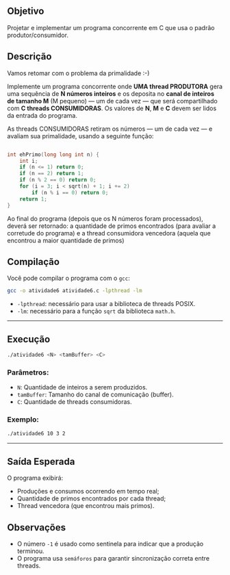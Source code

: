## Objetivo

Projetar e implementar um programa concorrente em C que usa o padrão produtor/consumidor.

## Descrição

Vamos retomar com o problema da primalidade :-)

Implemente um programa concorrente onde **UMA thread PRODUTORA** gera uma sequência de **N números inteiros** e os deposita no **canal de inteiros de tamanho M** (M pequeno) — um de cada vez — que será compartilhado com **C threads CONSUMIDORAS**. Os valores de **N**, **M** e **C** devem ser lidos da entrada do programa.

As threads CONSUMIDORAS retiram os números — um de cada vez — e avaliam sua primalidade, usando a seguinte função:

```c

int ehPrimo(long long int n) {
    int i;
    if (n <= 1) return 0;
    if (n == 2) return 1;
    if (n % 2 == 0) return 0;
    for (i = 3; i < sqrt(n) + 1; i += 2)
        if (n % i == 0) return 0;
    return 1;
}

```

Ao final do programa (depois que os N números foram processados), deverá ser retornado: a quantidade de primos encontrados (para avaliar a corretude do programa) e a thread consumidora vencedora (aquela que encontrou a maior quantidade de primos)

## Compilação

Você pode compilar o programa com o `gcc`:

```bash
gcc -o atividade6 atividade6.c -lpthread -lm
```

* `-lpthread`: necessário para usar a biblioteca de threads POSIX.
* `-lm`: necessário para a função `sqrt` da biblioteca `math.h`.

---

## Execução

```bash
./atividade6 <N> <tamBuffer> <C>
```

### Parâmetros:

* `N`: Quantidade de inteiros a serem produzidos.
* `tamBuffer`: Tamanho do canal de comunicação (buffer).
* `C`: Quantidade de threads consumidoras.

### Exemplo:

```bash
./atividade6 10 3 2
```

---

## Saída Esperada

O programa exibirá:

* Produções e consumos ocorrendo em tempo real;
* Quantidade de primos encontrados por cada thread;
* Thread vencedora (que encontrou mais primos).


## Observações

* O número `-1` é usado como sentinela para indicar que a produção terminou.
* O programa usa `semáforos` para garantir sincronização correta entre threads.



